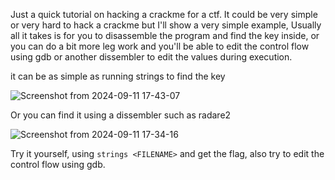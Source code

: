 Just a quick tutorial on hacking a crackme for a ctf. It could be very simple or very hard to hack a crackme but I'll show a very simple example, Usually all it takes is for you to disassemble the program and find the key inside, or you can do a bit more leg work and you'll be able to edit the control flow using gdb or another dissembler to edit the values during execution.

it can be as simple as running strings to find the key



![Screenshot from 2024-09-11 17-43-07](https://github.com/user-attachments/assets/d4a214a6-6d35-4739-8e46-4f064f543420)



Or you can find it using a dissembler such as radare2




![Screenshot from 2024-09-11 17-34-16](https://github.com/user-attachments/assets/a004dfe6-7a37-4e1a-86be-e15f501b7978)




Try it yourself, using ``strings <FILENAME>`` and get the flag, also try to edit the control flow using gdb. 
